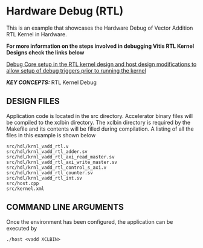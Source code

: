 Hardware Debug (RTL)
======================

This is an example that showcases the Hardware Debug of Vector Addition RTL Kernel in Hardware.

 
**For more information on the steps involved in debugging Vitis RTL Kernel Designs check the links below**
 
[Debug Core setup in the RTL kernel design and host design modifications to allow setup of debug triggers prior to running the kernel](https://github.com/Xilinx/Vitis_Accel_Examples/wiki/rtl_kernel_debug)

***KEY CONCEPTS:*** RTL Kernel Debug

##  DESIGN FILES
Application code is located in the src directory. Accelerator binary files will be compiled to the xclbin directory. The xclbin directory is required by the Makefile and its contents will be filled during compilation. A listing of all the files in this example is shown below

```
src/hdl/krnl_vadd_rtl.v
src/hdl/krnl_vadd_rtl_adder.sv
src/hdl/krnl_vadd_rtl_axi_read_master.sv
src/hdl/krnl_vadd_rtl_axi_write_master.sv
src/hdl/krnl_vadd_rtl_control_s_axi.v
src/hdl/krnl_vadd_rtl_counter.sv
src/hdl/krnl_vadd_rtl_int.sv
src/host.cpp
src/kernel.xml
```

##  COMMAND LINE ARGUMENTS
Once the environment has been configured, the application can be executed by
```
./host <vadd XCLBIN>
```

